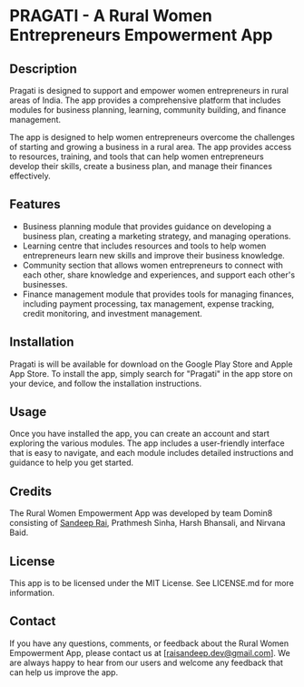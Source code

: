 # PRAGATI - A Rural Women Entrepreneurs Empowerment App

## Description
Pragati is designed to support and empower women entrepreneurs in rural areas of India. The app provides a comprehensive platform that includes modules for business planning, learning, community building, and finance management.

The app is designed to help women entrepreneurs overcome the challenges of starting and growing a business in a rural area. The app provides access to resources, training, and tools that can help women entrepreneurs develop their skills, create a business plan, and manage their finances effectively.

## Features
- Business planning module that provides guidance on developing a business plan, creating a marketing strategy, and managing operations.
- Learning centre that includes resources and tools to help women entrepreneurs learn new skills and improve their business knowledge.
- Community section that allows women entrepreneurs to connect with each other, share knowledge and experiences, and support each other's businesses.
- Finance management module that provides tools for managing finances, including payment processing, tax management, expense tracking, credit monitoring, and investment management.

## Installation
Pragati is will be available for download on the Google Play Store and Apple App Store. To install the app, simply search for "Pragati" in the app store on your device, and follow the installation instructions.

## Usage
Once you have installed the app, you can create an account and start exploring the various modules. The app includes a user-friendly interface that is easy to navigate, and each module includes detailed instructions and guidance to help you get started.

## Credits
The Rural Women Empowerment App was developed by team Domin8 consisting of [Sandeep Rai](https://www.linkedin.com/in/rai-sandeep/), Prathmesh Sinha, Harsh Bhansali, and Nirvana Baid.

## License
This app is to be licensed under the MIT License. See LICENSE.md for more information.

## Contact
If you have any questions, comments, or feedback about the Rural Women Empowerment App, please contact us at [raisandeep.dev@gmail.com]. We are always happy to hear from our users and welcome any feedback that can help us improve the app.
